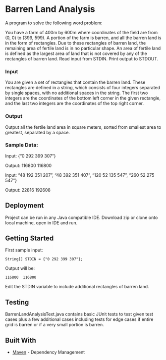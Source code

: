 # Barren Land Analysis

A program to solve the following word problem:

You have a farm of 400m by 600m where coordinates of the field are from (0, 0) to (399, 599). A portion of the farm is barren, and all the barren land is in the form of rectangles. Due to these rectangles of barren land, the remaining area of fertile land is in no particular shape. An area of fertile land is defined as the largest area of land that is not covered by any of the rectangles of barren land. 
Read input from STDIN. Print output to STDOUT.

### Input 
You are given a set of rectangles that contain the barren land. These rectangles are defined in a string, which consists of four integers separated by single spaces, with no additional spaces in the string. The first two integers are the coordinates of the bottom left corner in the given rectangle, and the last two integers are the coordinates of the top right corner. 

### Output 
Output all the fertile land area in square meters, sorted from smallest area to greatest, separated by a space. 

### Sample Data:
Input: {“0 292 399 307”}

Output: 116800  116800


Input: “48 192 351 207”, “48 392 351 407”, “120 52 135 547”, “260 52 275 547”} 

Output: 22816 192608
 	

## Deployment

Project can be run in any Java compatible IDE. Download zip or clone onto local machine, open in IDE and run. 

## Getting Started

First sample input:
```
String[] STDIN = {"0 292 399 307"};
```
Output will be: 
```
116800  116800 
```

Edit the STDIN variable to include additional rectangles of barren land.


## Testing

BarrenLandAnalysisText.java contains basic JUnit tests to test given test cases plus a few additional cases including tests for edge cases if entire grid is barren or if a very small portion is barren. 


## Built With

* [Maven](https://maven.apache.org/) - Dependency Management

